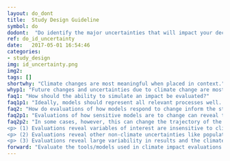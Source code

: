 ```yaml
---
layout: do_dont
title:  Study Design Guideline
symbol: do
dodont:  "Do identify the major uncertainties that will impact your decision and assess their magnitude"
ref: do_id_uncertainty 
date:   2017-05-01 16:54:46
categories:
- study_design
img: id_uncertainty.png
img2: 
tags: []
shortwhy: "Climate changes are most meaningful when placed in context."
whyp1: "Future changes and uncertainties due to climate change are most meaningful when placed in context. Therefore, once the variables of interest have been identified (section 4.4), it is important to understand how well they are currently known and can be simulated both now and in an altered climate.  This includes model simulation uncertainties (e.g., how well does the hydrology model used capture peak flows, low flows, seasonality), but also other uncertainties that could impact decisions (e.g., operation changes because of aging infrastructure or increases in water demand) (NRC 2009; Brekke et al. 2009)."
faq1: "How should the ability to simulate an impact be evaluated?"
faq1p1: "Ideally, models should represent all relevant processes well.  If certain processes are poorly captured, the model’s ability to simulate the climate sensitivities of dominant processes could be in question. Yet models will always be limited by being simplifications of the real world (Clark et al. 2008). Therefore, for practical purposes, models are most often evaluated on how well they do at simulating key, measurable processes, especially those relevant to the impact of interest.  For example, if the decisions relate to flooding, then hydrology model performance on short timescales matters. If, however, the decisions relate to water needs for drought, performance on shorter timescales may be less relevant. Evaluations should include how well model outputs are simulated historically (what is the current ability to simulate the variable of interest) and how sensitive they are to an altered climate. The latter can be done through evaluating whether modeled values respond accurately to a range of different climate conditions or through simple perturbations of the most relevant climate variables (e.g., Vano et al. 2012).  This does not provide a comprehensive evaluation of how well future changes can be simulated, as this may not be knowable, but it can provide confidence that model sensitivities are physically reasonable and that further exploration using a model or approach is warranted. Additionally, techniques exist that can be used to evaluate how well a model performs under climatic conditions significantly different from those it was developed to simulate (Refsgraad et al. 2013)."
faq2: "How do evaluations of how models respond to change inform the study design?" 
faq2p1: "Evaluations of how sensitive models are to change can reveal the extent to which climate impacts can be adequately simulated for decision making purposes.  In many cases, this provides helpful context for a more detailed analysis."
faq2p2: "In some cases, however, this can change the trajectory of the study. There are several possible outcomes:
<p> (1)	Evaluations reveal variables of interest are insensitive to climate. This could be because they really are, e.g., rain-dominant basins do not experience a seasonal shift in their hydrograph because there is no snow to melt (Elsner et al. 2010).  Or, it might be an artifact of the hydrologic model design (e.g., temperature sensitive parameters, such as evaporative demand, have been fixed) which does not allow the model to account for climate change (Willows and Connell 2003). In these situations, it makes little sense to do full climate simulations unless more climate-sensitive impacts are also of interest (e.g., streamflow temperature in rain-dominant basins) or the hydrologic model is reconfigured to be sensitive to changes in climate (e.g., evaporative demand, the key pathway by which temperature might influence water balance is no longer fixed). </p>
<p> (2) Evaluations reveal other non-climate uncertainties like population changes on exposure to extreme heat (Jones et al. 2015) or land use and resource availability (Olsen et al. 2015) have an equal or greater impact than climate. It is then up to the decision maker to decide which future impacts should be explored first.  </p>
<p> (3) Evaluations reveal large variability in results and the climate change signal is less noticeable in the midst of the noise or has not yet emerged from the range in natural variation.  This could be either from natural variability of climate systems (e.g., Hamlet 2011) or model uncertainties (Reclamation 2014a).  Notably, however, relative uncertainties change depending on the region (local, regional, global), time horizon, and amount of models included to represent the variable of interest. For example, uncertainties from emission levels dominate other types of uncertainties as planning horizons increase (Hawkins and Sutton 2009, 2011) and other sources of uncertainties are introduced as more models are added (Eisner et al. 2017).  Overall, even when relative uncertainties are large, there is still a need for understanding the range of plausible futures to use in stress tests, and practices designed for future flexibility and appropriate safety factors or freeboards should be used (Olsen et al. 2015). </p>"
forward: "Evaluate the tools/models used in climate impact evaluations according to whether they adequately capture decision-relevant variables and respond to altered climates.  When they do not, see section 4.6."
---
```

